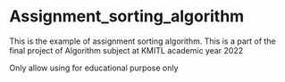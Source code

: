 # Assignment_sorting_algorithm
This is the example of assignment sorting algorithm. This is  a part of the final project of Algorithm subject at KMITL academic year 2022

Only allow using for educational purpose only
